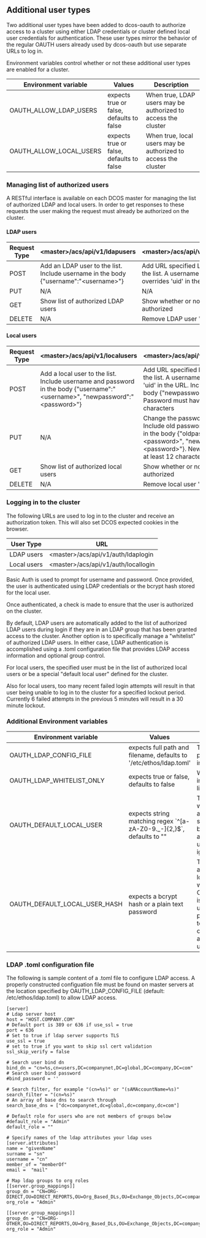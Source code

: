 ## Additional user types

Two additional user types have been added to dcos-oauth to authorize access to a cluster using either LDAP credentials or cluster defined local user credentials for authentication. These user types mirror the behavior of the regular OAUTH users already used by dcos-oauth but use separate URLs to log in.

Environment variables control whether or not these additional user types are enabled for a cluster.

Environment variable | Values | Description
------------ | ------------ | -------------
OAUTH_ALLOW_LDAP_USERS | expects true or false, defaults to false | When true, LDAP users may be authorized to access the cluster
OAUTH_ALLOW_LOCAL_USERS | expects true or false, defaults to false | When true, local users may be authorized to access the cluster

### Managing list of authorized users
A RESTful interface is available on each DCOS master for managing the list of authorized LDAP and local users. In order to get responses to these requests the user making the request must already be authorized on the cluster.

#### LDAP users
Request Type | \<master\>/acs/api/v1/ldapusers | \<master\>/acs/api/v1/ldapusers/{uid:.*}
------------ | ------------ | -------------
POST | Add an LDAP user to the list. Include username in the body {"username":"\<username\>"} | Add URL specified LDAP user ('uid') to the list. A username in the body overrides 'uid' in the URL
PUT | N/A | N/A
GET | Show list of authorized LDAP users | Show whether or not LDAP user 'uid' is authorized
DELETE | N/A | Remove LDAP user 'uid' from the list

#### Local users
Request Type | \<master\>/acs/api/v1/localusers | \<master\>/acs/api/v1/localusers/{uid:.*}
------------ | ------------ | -------------
POST | Add a local user to the list. Include username and password in the body {"username":"\<username\>", "newpassword":"\<password\>"} | Add URL specified LDAP user ('uid') to the list. A username in the body overrides 'uid' in the URL. Include password in the body {"newpassword":"\<password\>"}. Password must have at least 12 characters
PUT | N/A | Change the password for local user 'uid'. Include old password and new password in the body {"oldpassword":"\<password\>", "newpassword":"\<password\>"}. New password must have at least 12 characters
GET | Show list of authorized local users | Show whether or not local user 'uid' is authorized
DELETE | N/A | Remove local user 'uid' from the list

### Logging in to the cluster

The following URLs are used to log in to the cluster and receive an authorization token. This will also set DCOS expected cookies in the browser.

User Type | URL
------------ | ------------
LDAP users | \<master\>/acs/api/v1/auth/ldaplogin
Local users | \<master\>/acs/api/v1/auth/locallogin

Basic Auth is used to prompt for username and password. Once provided, the user is authenticated using LDAP credentials or the bcrypt hash stored for the local user.

Once authenticated, a check is made to ensure that the user is authorized on the cluster.

By default, LDAP users are automatically added to the list of authorized LDAP users during login if they are in an LDAP group that has been granted access to the cluster. Another option is to specifically manage a "whitelist" of authorized LDAP users. In either case, LDAP authentication is accomplished using a .toml configuration file that provides LDAP access information and optional group control.

For local users, the specified user must be in the list of authorized local users or be a special "default local user" defined for the cluster.

Also for local users, too many recent failed login attempts will result in that user being unable to log in to the cluster for a specified lockout period. Currently 6 failed attempts in the previous 5 minutes will result in a 30 minute lockout.

### Additional Environment variables

Environment variable | Values | Description
------------ | ------------ | -------------
OAUTH_LDAP_CONFIG_FILE | expects full path and filename, defaults to '/etc/ethos/ldap.toml' | The .toml configuration file that provides LDAP access information
OAUTH_LDAP_WHITELIST_ONLY | expects true or false, defaults to false | When true, LDAP users must be in the authorized LDAP users list to gain access to the cluster
OAUTH_DEFAULT_LOCAL_USER | expects string matching regex \`^[a-zA-Z0-9._-]{2,}$\`, defaults to "" | The only authorized local user when no local users have been added to the list. When specified, the default DCOS behavior of automatically authorizing the first OAUTH user to log in to the cluster is ignored
OAUTH_DEFAULT_LOCAL_USER_HASH | expects a bcrypt hash or a plain text password | The "password" initially associated with the default local user.  This is required when OAUTH_DEFAULT_LOCAL_USER is specified. For security when using a plain text password, the password should be considered temporary and should be changed using PUT decribed above as soon as the cluster is up

### LDAP .toml configuration file

The following is sample content of a .toml file to configure LDAP access. A properly constructed configuation file must be found on master servers at the location specified by OAUTH_LDAP_CONFIG_FILE (default: /etc/ethos/ldap.toml) to allow LDAP access.

```
[server]
# Ldap server host
host = "HOST.COMPANY.COM"
# Default port is 389 or 636 if use_ssl = true
port = 636
# Set to true if ldap server supports TLS
use_ssl = true
# set to true if you want to skip ssl cert validation
ssl_skip_verify = false

# Search user bind dn
bind_dn = "cn=%s,cn=users,DC=companynet,DC=global,DC=company,DC=com"
# Search user bind password
#bind_password = ''

# Search filter, for example "(cn=%s)" or "(sAMAccountName=%s)"
search_filter = "(cn=%s)"
# An array of base dns to search through
search_base_dns = ["dc=companynet,dc=global,dc=company,dc=com"]

# Default role for users who are not members of groups below
#default_role = "Admin"
default_role = ""

# Specify names of the ldap attributes your ldap uses
[server.attributes]
name = "givenName"
surname = "sn"
username = "cn"
member_of = "memberOf"
email =  "mail"

# Map ldap groups to org roles
[[server.group_mappings]]
group_dn = "CN=ORG-DIRECT,OU=DIRECT_REPORTS,OU=Org_Based_DLs,OU=Exchange_Objects,DC=companynet,DC=global,DC=company,DC=com"
org_role = "Admin"

[[server.group_mappings]]
group_dn = "CN=ORG-OTHER,OU=DIRECT_REPORTS,OU=Org_Based_DLs,OU=Exchange_Objects,DC=companynet,DC=global,DC=company,DC=com"
org_role = "Admin"
```